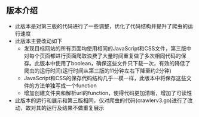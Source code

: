 ## 版本介绍

- 此版本是对第三版的代码进行了一些调整，优化了代码结构并提升了爬虫的运行速度
- 此版本主要改动如下
   - 发现目标网站的所有页面均使用相同的JavaScript和CSS文件，第三版中对每个页面都进行页面爬取浪费了大量时间重复做了多次相同代码的保存。此版本中使用了boolean，确保这些文件只下载一次，有效的降低了爬虫的运行时间(运行时间从第三版的11分钟左右下降至约2分钟)
   - JavaScript和CSS的保存代码结构几乎一模一样，此版本中将保存这些文件的方法单独写成一个function
   - 增加创建文件夹和解析url的function，使得代码更加清晰，增加了可读性
- 此版本的运行和展示和第三版相同，仅对爬虫的代码(crawlerv3.go)进行了改动，故对其的运行及结果不做重复展示